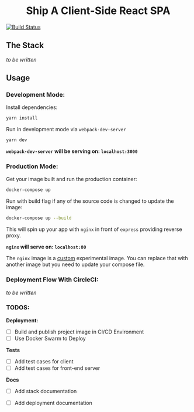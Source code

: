 <h1 align='center'>Ship A Client-Side React SPA</h1>

[![Build Status](https://img.shields.io/circleci/project/github/levsthings/somnolence.svg?style=flat-square)](https://circleci.com/gh/levsthings/somnolence.svg?style=svg)

## The Stack

*to be written*

## Usage

### Development Mode:

Install dependencies:

```bash
yarn install
```

Run in development mode via `webpack-dev-server`

```bash
yarn dev
```

**`webpack-dev-server` will be serving on: `localhost:3000`**

### Production Mode:

Get your image built and run the production container:

```bash
docker-compose up
```

Run with build flag if any of the source code is changed to update the image:

```bash
docker-compose up --build 
```

This will spin up your app with `nginx` in front of `express` providing reverse proxy.

**`nginx` will serve on: `localhost:80`**

The `nginx` image is a [custom](https://github.com/ShippableBoilerplates/nginx-reverse-proxy) experimental image. You can replace that with another image but you need to update your compose file.


### Deployment Flow With CircleCI:

*to be written*

### TODOS:

**Deployment:**

- [ ] Build and publish project image in CI/CD Environment
- [ ] Use Docker Swarm to Deploy

**Tests**
- [ ] Add test cases for client
- [ ] Add test cases for front-end server

**Docs**

- [ ] Add stack documentation
- [ ] Add deployment documentation

